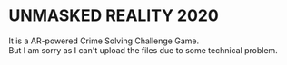 # UNMASKED REALITY 2020
It is a AR-powered Crime Solving Challenge Game.\
But I am sorry as I can't upload the files due to some technical problem.

